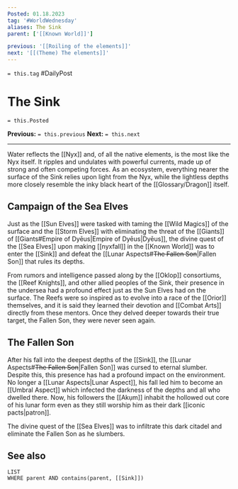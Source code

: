 ```yaml
---
Posted: 01.18.2023
tag: '#WorldWednesday'
aliases: The Sink
parent: ['[[Known World]]']

previous: '[[Roiling of the elements]]'
next: '[[(Theme) The elements]]'
---
```


`= this.tag` #DailyPost

# The Sink

`= this.Posted`

**Previous:** `= this.previous`
**Next:** `= this.next`

---

Water reflects the [[Nyx]] and, of all the native elements, is the most like the Nyx itself. It ripples and undulates with powerful currents, made up of strong and often competing forces. As an ecosystem, everything nearer the surface of the Sink relies upon light from the Nyx, while the lightless depths more closely resemble the inky black heart of the [[Glossary/Dragon]] itself.

## Campaign of the Sea Elves

Just as the [[Sun Elves]] were tasked with taming the [[Wild Magics]] of the surface and the [[Storm Elves]] with eliminating the threat of the [[Giants]] of [[Giants#Empire of Dyēus|Empire of Dyēus|Dyēus]], the divine quest of the [[Sea Elves]] upon making [[nyxfall]] in the [[Known World]] was to enter the [[Sink]] and defeat the [[Lunar Aspects#<strike>The Fallen Son</strike>|Fallen Son]] that rules its depths.

From rumors and intelligence passed along by the [[Oklop]] consortiums, the [[Reef Knights]], and other allied peoples of the Sink, their presence in the undersea had a profound effect just as the Sun Elves had on the surface. The Reefs were so inspired as to evolve into a race of the [[Orior]] themselves, and it is said they learned their devotion and [[Combat Arts]] directly from these mentors. Once they delved deeper towards their true target, the Fallen Son, they were never seen again.

## The Fallen Son

After his fall into the deepest depths of the [[Sink]], the [[Lunar Aspects#<strike>The Fallen Son</strike>|Fallen Son]] was cursed to eternal slumber. Despite this, this presence has had a profound impact on the environment. No longer a [[Lunar Aspects|Lunar Aspect]], his fall led him to become an [[Umbral Aspect]] which infected the darkness of the depths and all who dwelled there. Now, his followers the [[Akụm]] inhabit the hollowed out core of his lunar form even as they still worship him as their dark [[iconic pacts|patron]].

The divine quest of the [[Sea Elves]] was to infiltrate this dark citadel and eliminate the Fallen Son as he slumbers.

## See also

```dataview
LIST
WHERE parent AND contains(parent, [[Sink]])
```
